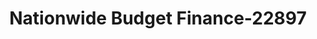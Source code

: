 ---
f_zip-code: 97862
f_state-code: OR
title: Nationwide Budget Finance-22897
f_phone: 541-938-5555
f_city-only: Milton Freewater
f_address: 84506 Highway 11 Milton Freewater
f_location-unique-id: '22897'
slug: nationwide-budget-finance-22897
updated-on: '2024-05-30T13:46:58.046Z'
created-on: '2024-05-30T13:36:59.803Z'
published-on: '2024-05-30T13:54:32.469Z'
f_city-state: cms/city/milton-freewater-or.md
f_company: cms/company/nationwide-budget-finance.md
f_state: cms/state/oregon.md
layout: '[payday-loan].html'
tags: payday-loan
---